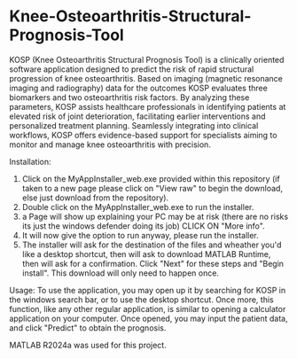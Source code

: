 # Knee-Osteoarthritis-Structural-Prognosis-Tool

KOSP (Knee Osteoarthritis Structural Prognosis Tool) is a clinically oriented software application designed to predict the risk of rapid structural progression of knee osteoarthritis. Based on imaging (magnetic resonance imaging and radiography) data for the outcomes KOSP evaluates three biomarkers and two osteoarthritis risk factors. By analyzing these parameters, KOSP assists healthcare professionals in identifying patients at elevated risk of joint deterioration, facilitating earlier interventions and personalized treatment planning. Seamlessly integrating into clinical workflows, KOSP offers evidence-based support for specialists aiming to monitor and manage knee osteoarthritis with precision.

Installation: 
1) Click on the MyAppInstaller_web.exe provided within this repository (if taken to a new page please click on "View raw" to begin the download, else just download from the repository).
2) Double click on the MyAppInstaller_web.exe to run the installer.
3) a Page will show up explaining your PC may be at risk (there are no risks its just the windows defender doing its job) CLICK  ON "More info".
4) It will now give the option to run anyway, please run the installer.
5) The installer will ask for the destination of the files and wheather you'd like a desktop shortcut, then will ask to download MATLAB Runtime, then will ask for a confirmation. Click "Next" for these steps and "Begin install". This download will only need to happen once.

Usage: To use the application, you may open up it by searching for KOSP in the windows search bar, or to use the desktop shortcut. Once more, this function, like any other regular application, is similar to opening a calculator application on your computer. Once opened, you may input the patient data, and click "Predict" to obtain the prognosis.

MATLAB R2024a was used for this project.
